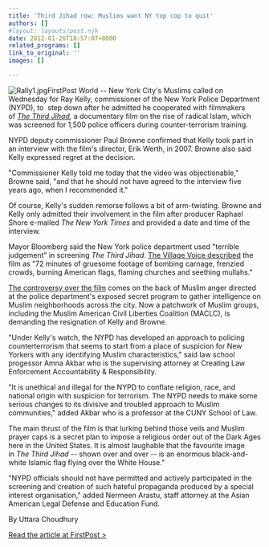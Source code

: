 ```yaml
---
title: 'Third Jihad row: Muslims want NY top cop to quit'
authors: []
#layout: layouts/post.njk
date: 2012-01-26T18:57:07+0000
related_programs: []
link_to_original: ''
images: []

---
```

![Rally1.jpg](/uploads/Rally1.jpg)FirstPost World -- New York City's Muslims called on Wednesday for Ray Kelly, commissioner of the New York Police Department (NYPD), to  step down after he admitted he cooperated with filmmakers of [_The Third Jihad_](http://www.youtube.com/watch?v=ls9OGBS00Fk)_,_ a documentary film on the rise of radical Islam, which was screened for 1,500 police officers during counter-terrorism training.

NYPD deputy commissioner Paul Browne confirmed that Kelly took part in an interview with the film's director, Erik Werth, in 2007. Browne also said Kelly expressed regret at the decision.

"Commissioner Kelly told me today that the video was objectionable," Browne said, "and that he should not have agreed to the interview five years ago, when I recommended it."

Of course, Kelly's sudden remorse follows a bit of arm-twisting. Browne and Kelly only admitted their involvement in the film after producer Raphael Shore e-mailed _The New York Times_ and provided a date and time of the interview.

Mayor Bloomberg said the New York police department used "terrible judgement" in screening _The Third Jihad_. [The Village Voice described](http://www.villagevoice.com/content/printVersion/2337684/) the film as "72 minutes of gruesome footage of bombing carnage, frenzied crowds, burning American flags, flaming churches and seething mullahs."

[The controversy over the film](http://www.firstpost.com/world/will-an-islamic-flag-fly-over-the-white-house-some-day-193493.html) comes on the back of Muslim anger directed at the police department's exposed secret program to gather intelligence on Muslim neighborhoods across the city. Now a patchwork of Muslim groups, including the Muslim American Civil Liberties Coalition (MACLC), is demanding the resignation of Kelly and Browne.

"Under Kelly's watch, the NYPD has developed an approach to policing counterterrorism that seems to start from a place of suspicion for New Yorkers with any identifying Muslim characteristics," said law school progessor Amna Akbar who is the supervising attorney at Creating Law Enforcement Accountability & Responsibility.

"It is unethical and illegal for the NYPD to conflate religion, race, and national origin with suspicion for terrorism. The NYPD needs to make some serious changes to its divisive and troubled approach to Muslim communities," added Akbar who is a professor at the CUNY School of Law.

The main thrust of the film is that lurking behind those veils and Muslim prayer caps is a secret plan to impose a religious order out of the Dark Ages here in the United States. It is almost laughable that the favourite image in _The Third Jihad_ -- shown over and over -- is an enormous black-and-white Islamic flag flying over the White House."

"NYPD officials should not have permitted and actively participated in the screening and creation of such hateful propaganda produced by a special interest organisation," added Nermeen Arastu, staff attorney at the Asian American Legal Defense and Education Fund.

By Uttara Choudhury

[Read the article at FirstPost >](https://www.firstpost.com/world/third-jihad-row-muslims-want-ny-top-cop-to-quit-194121.html)